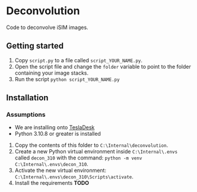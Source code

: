 # Deconvolution

Code to deconvolve iSIM images.

## Getting started

1. Copy `script.py` to a file called `script_YOUR_NAME.py`.
1. Open the script file and change the `folder` variable to point to the folder containing your image stacks.
1. Run the script `python script_YOUR_NAME.py`

## Installation

### Assumptions

- We are installing onto [TeslaDesk](https://www.epfl.ch/labs/leb/research/tesladesk-server/)
- Python 3.10.8 or greater is installed

1. Copy the contents of this folder to `C:\Internal\deconvolution`.
1. Create a new Python virtual environment inside `C:\Internal\.envs` called `decon_310` with the command: `python -m venv C:\Internal\.envs\decon_310`.
1. Activate the new virtual environment: `C:\Internal\.envs\decon_310\Scripts\activate`.
1. Install the requirements **TODO**
